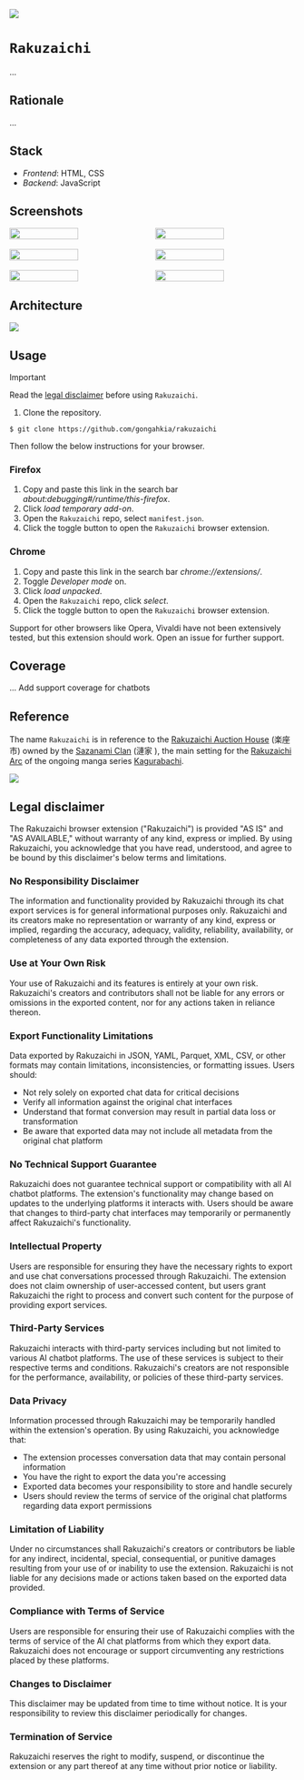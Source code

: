 [![](https://img.shields.io/badge/rakuzaichi_1.0.0-passing-green)](https://github.com/gongahkia/rakuzaichi/releases/tag/1.0.0) 

# `Rakuzaichi`

...

## Rationale

...

## Stack

* *Frontend*: HTML, CSS
* *Backend*: JavaScript

## Screenshots

<div style="display: flex; justify-content: space-between;">
  <img src="./asset/reference/1.png" width="49%">
  <img src="./asset/reference/2.png" width="49%">
</div>

<br>

<div style="display: flex; justify-content: space-between;">
  <img src="./asset/reference/3.png" width="49%">
  <img src="./asset/reference/4.png" width="49%">
</div>

<br>

<div style="display: flex; justify-content: space-between;">
  <img src="./asset/reference/5.png" width="49%">
  <img src="./asset/reference/6.png" width="49%">
</div>

## Architecture

![](./asset/reference/architecture.png)

## Usage

> [!IMPORTANT]  
> Read the [legal disclaimer](#legal-disclaimer) before using `Rakuzaichi`.  

1. Clone the repository.

```console
$ git clone https://github.com/gongahkia/rakuzaichi
```

Then follow the below instructions for your browser.

### Firefox

1. Copy and paste this link in the search bar *about:debugging#/runtime/this-firefox*.
2. Click *load temporary add-on*.
3. Open the `Rakuzaichi` repo, select `manifest.json`.
4. Click the toggle button to open the `Rakuzaichi` browser extension.

### Chrome

1. Copy and paste this link in the search bar *chrome://extensions/*.
2. Toggle *Developer mode* on.
3. Click *load unpacked*.
4. Open the `Rakuzaichi` repo, click *select*.
5. Click the toggle button to open the `Rakuzaichi` browser extension.

Support for other browsers like Opera, Vivaldi have not been extensively tested, but this extension should work. Open an issue for further support.

## Coverage

... Add support coverage for chatbots

## Reference

The name `Rakuzaichi` is in reference to the [Rakuzaichi Auction House](https://kagurabachi.fandom.com/wiki/Rakuzaichi_Auction_House) (楽座市) owned by the [Sazanami Clan](https://kagurabachi.fandom.com/wiki/Sazanami_Clan) (漣家 ), the main setting for the [Rakuzaichi Arc](https://kagurabachi.fandom.com/wiki/Rakuzaichi_Arc) of the ongoing manga series [Kagurabachi](https://kagurabachi.fandom.com/wiki/Kagurabachi_Wiki).

![](./asset/logo/rakuzaichi.webp)

## Legal disclaimer

The Rakuzaichi browser extension ("Rakuzaichi") is provided "AS IS" and "AS AVAILABLE," without warranty of any kind, express or implied. By using Rakuzaichi, you acknowledge that you have read, understood, and agree to be bound by this disclaimer's below terms and limitations.

### No Responsibility Disclaimer

The information and functionality provided by Rakuzaichi through its chat export services is for general informational purposes only. Rakuzaichi and its creators make no representation or warranty of any kind, express or implied, regarding the accuracy, adequacy, validity, reliability, availability, or completeness of any data exported through the extension.

### Use at Your Own Risk

Your use of Rakuzaichi and its features is entirely at your own risk. Rakuzaichi's creators and contributors shall not be liable for any errors or omissions in the exported content, nor for any actions taken in reliance thereon.

### Export Functionality Limitations

Data exported by Rakuzaichi in JSON, YAML, Parquet, XML, CSV, or other formats may contain limitations, inconsistencies, or formatting issues. Users should:
* Not rely solely on exported chat data for critical decisions
* Verify all information against the original chat interfaces
* Understand that format conversion may result in partial data loss or transformation
* Be aware that exported data may not include all metadata from the original chat platform

### No Technical Support Guarantee

Rakuzaichi does not guarantee technical support or compatibility with all AI chatbot platforms. The extension's functionality may change based on updates to the underlying platforms it interacts with. Users should be aware that changes to third-party chat interfaces may temporarily or permanently affect Rakuzaichi's functionality.

### Intellectual Property

Users are responsible for ensuring they have the necessary rights to export and use chat conversations processed through Rakuzaichi. The extension does not claim ownership of user-accessed content, but users grant Rakuzaichi the right to process and convert such content for the purpose of providing export services.

### Third-Party Services

Rakuzaichi interacts with third-party services including but not limited to various AI chatbot platforms. The use of these services is subject to their respective terms and conditions. Rakuzaichi's creators are not responsible for the performance, availability, or policies of these third-party services.

### Data Privacy

Information processed through Rakuzaichi may be temporarily handled within the extension's operation. By using Rakuzaichi, you acknowledge that:
* The extension processes conversation data that may contain personal information
* You have the right to export the data you're accessing
* Exported data becomes your responsibility to store and handle securely
* Users should review the terms of service of the original chat platforms regarding data export permissions

### Limitation of Liability

Under no circumstances shall Rakuzaichi's creators or contributors be liable for any indirect, incidental, special, consequential, or punitive damages resulting from your use of or inability to use the extension. Rakuzaichi is not liable for any decisions made or actions taken based on the exported data provided.

### Compliance with Terms of Service

Users are responsible for ensuring their use of Rakuzaichi complies with the terms of service of the AI chat platforms from which they export data. Rakuzaichi does not encourage or support circumventing any restrictions placed by these platforms.

### Changes to Disclaimer

This disclaimer may be updated from time to time without notice. It is your responsibility to review this disclaimer periodically for changes.

### Termination of Service

Rakuzaichi reserves the right to modify, suspend, or discontinue the extension or any part thereof at any time without prior notice or liability.